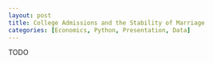 ```yaml
---
layout: post
title: College Admissions and the Stability of Marriage
categories: [Economics, Python, Presentation, Data]
---
```


TODO